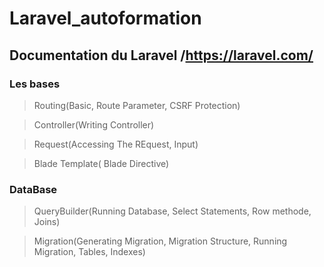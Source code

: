 # Laravel_autoformation

## Documentation du Laravel /https://laravel.com/

### Les bases

> Routing(Basic, Route Parameter, CSRF Protection)

> Controller(Writing Controller)

> Request(Accessing The REquest, Input)

> Blade Template( Blade Directive)




### DataBase

> QueryBuilder(Running Database, Select Statements, Row methode, Joins)

> Migration(Generating Migration, Migration Structure, Running Migration, Tables, Indexes)
